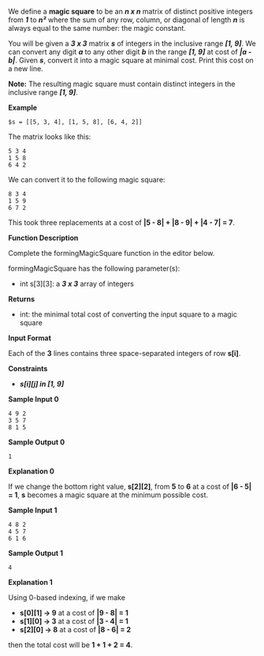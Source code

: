 We define a **magic square** to be an ***n x n*** matrix of distinct positive integers from ***1*** to ***n²*** where the sum of any row, column, or diagonal of length ***n*** is always equal to the same number: the magic constant.

You will be given a ***3 x 3*** matrix ***s*** of integers in the inclusive range ***[1, 9]***. We can convert any digit ***a*** to any other digit ***b*** in the range ***[1, 9]*** at cost of ***|a - b|***. Given ***s***, convert it into a magic square at minimal cost. Print this cost on a new line.

**Note:** The resulting magic square must contain distinct integers in the inclusive range ***[1, 9]***.

**Example**

`$s = [[5, 3, 4], [1, 5, 8], [6, 4, 2]]`

The matrix looks like this:

```
5 3 4
1 5 8
6 4 2
```

We can convert it to the following magic square:

```
8 3 4
1 5 9
6 7 2
```

This took three replacements at a cost of **|5 - 8| + |8 - 9| + |4 - 7| = 7**.

**Function Description**

Complete the formingMagicSquare function in the editor below.

formingMagicSquare has the following parameter(s):

- int s[3][3]: a ***3 x 3*** array of integers

**Returns**

- int: the minimal total cost of converting the input square to a magic square

**Input Format**

Each of the **3** lines contains three space-separated integers of row **s[i]**.

**Constraints**

- ***s[i][j] in [1, 9]***

**Sample Input 0**

```
4 9 2
3 5 7
8 1 5
```

**Sample Output 0**

```
1
```

**Explanation 0**

If we change the bottom right value, **s[2][2]**, from **5** to **6** at a cost of **|6 - 5| = 1**, **s** becomes a magic square at the minimum possible cost.

**Sample Input 1**

```
4 8 2
4 5 7
6 1 6
```

**Sample Output 1**

```
4
```

**Explanation 1**

Using 0-based indexing, if we make

- **s[0][1] -> 9** at a cost of **|9 - 8| = 1**
- **s[1][0] -> 3** at a cost of **|3 - 4| = 1**
- **s[2][0] -> 8** at a cost of **|8 - 6| = 2**

then the total cost will be **1 + 1 + 2 = 4**.